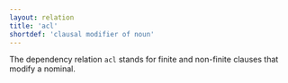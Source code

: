 ```yaml
---
layout: relation
title: 'acl'
shortdef: 'clausal modifier of noun'
---
```


The dependency relation  `acl` stands for finite and non-finite clauses that modify a nominal.
<!-- Interlanguage links updated Čt lis 12 09:43:08 CET 2020 -->
